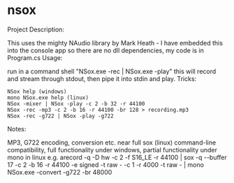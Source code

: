 # nsox

Project Description:

This uses the mighty NAudio library by Mark Heath - I have embedded this into the console app so there are no dll dependencies, my code is in Program.cs
Usage:

run in a command shell "NSox.exe -rec | NSox.exe -play" this will record and stream through stdout, then pipe it into stdin and play.
Tricks:

    NSox help (windows)
    mono NSox.exe help (linux)
    NSox -mixer | NSox -play -c 2 -b 32 -r 44100
    NSox -rec -mp3 -c 2 -b 16 -r 44100 -br 128 > recording.mp3
    NSox -rec -g722 | NSox -play -g722

Notes:

MP3, G722 encoding, conversion etc. near full sox (linux) command-line compatibility, full functionality under windows, partial functionality under mono in linux e.g. arecord -q -D hw -c 2 -f S16_LE -r 44100 | sox -q --buffer 17 -c 2 -b 16 -r 44100 -e signed -t raw - -c 1 -r 4000 -t raw - | mono NSox.exe -convert -g722 -br 48000
